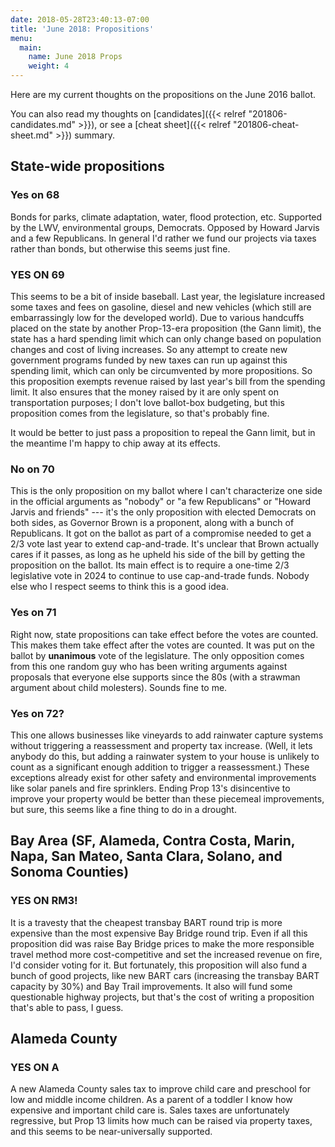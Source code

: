 ```yaml
---
date: 2018-05-28T23:40:13-07:00
title: 'June 2018: Propositions'
menu:
  main:
    name: June 2018 Props
    weight: 4
---
```


Here are my current thoughts on the propositions on the June 2016 ballot.

You can also read my thoughts
on [candidates]({{< relref "201806-candidates.md" >}}), or see
a [cheat sheet]({{< relref "201806-cheat-sheet.md" >}}) summary.

## State-wide propositions

### Yes on 68

Bonds for parks, climate adaptation, water, flood protection, etc. Supported by
the LWV, environmental groups, Democrats. Opposed by Howard Jarvis and a few
Republicans.  In general I'd rather we fund our projects via taxes rather than
bonds, but otherwise this seems just fine.

### YES ON 69

This seems to be a bit of inside baseball. Last year, the legislature increased
some taxes and fees on gasoline, diesel and new vehicles (which still are
embarrassingly low for the developed world). Due to various handcuffs placed on
the state by another Prop-13-era proposition (the Gann limit), the state has a
hard spending limit which can only change based on population changes and cost
of living increases.  So any attempt to create new government programs funded by
new taxes can run up against this spending limit, which can only be circumvented
by more propositions. So this proposition exempts revenue raised by last year's
bill from the spending limit. It also ensures that the money raised by it are
only spent on transportation purposes; I don't love ballot-box budgeting, but
this proposition comes from the legislature, so that's probably fine.

It would be better to just pass a proposition to repeal the Gann limit, but in
the meantime I'm happy to chip away at its effects.

### No on 70

This is the only proposition on my ballot where I can't characterize one side in
the official arguments as "nobody" or "a few Republicans" or "Howard Jarvis and
friends" --- it's the only proposition with elected Democrats on both sides, as
Governor Brown is a proponent, along with a bunch of Republicans. It got on the
ballot as part of a compromise needed to get a 2/3 vote last year to extend
cap-and-trade.  It's unclear that Brown actually cares if it passes, as long as
he upheld his side of the bill by getting the proposition on the ballot. Its
main effect is to require a one-time 2/3 legislative vote in 2024 to continue to
use cap-and-trade funds.  Nobody else who I respect seems to think this is a
good idea.

### Yes on 71

Right now, state propositions can take effect before the votes are counted. This
makes them take effect after the votes are counted. It was put on the ballot by
**unanimous** vote of the legislature. The only opposition comes from this one
random guy who has been writing arguments against proposals that everyone else
supports since the 80s (with a strawman argument about child molesters). Sounds
fine to me.

### Yes on 72?

This one allows businesses like vineyards to add rainwater capture systems
without triggering a reassessment and property tax increase. (Well, it lets
anybody do this, but adding a rainwater system to your house is unlikely to
count as a significant enough addition to trigger a reassessment.)  These
exceptions already exist for other safety and environmental improvements like
solar panels and fire sprinklers.  Ending Prop 13's disincentive to improve your
property would be better than these piecemeal improvements, but sure, this seems
like a fine thing to do in a drought.

## Bay Area (SF, Alameda, Contra Costa, Marin, Napa, San Mateo, Santa Clara, Solano, and Sonoma Counties)

### YES ON RM3!

It is a travesty that the cheapest transbay BART round trip is more expensive
than the most expensive Bay Bridge round trip. Even if all this proposition did
was raise Bay Bridge prices to make the more responsible travel method more
cost-competitive and set the increased revenue on fire, I'd consider voting for
it. But fortunately, this proposition will also fund a bunch of good projects,
like new BART cars (increasing the transbay BART capacity by 30%) and Bay Trail
improvements. It also will fund some questionable highway projects, but that's
the cost of writing a proposition that's able to pass, I guess.

## Alameda County

### YES ON A

A new Alameda County sales tax to improve child care and preschool for low and
middle income children.  As a parent of a toddler I know how expensive and
important child care is. Sales taxes are unfortunately regressive, but Prop 13
limits how much can be raised via property taxes, and this seems to be
near-universally supported.
